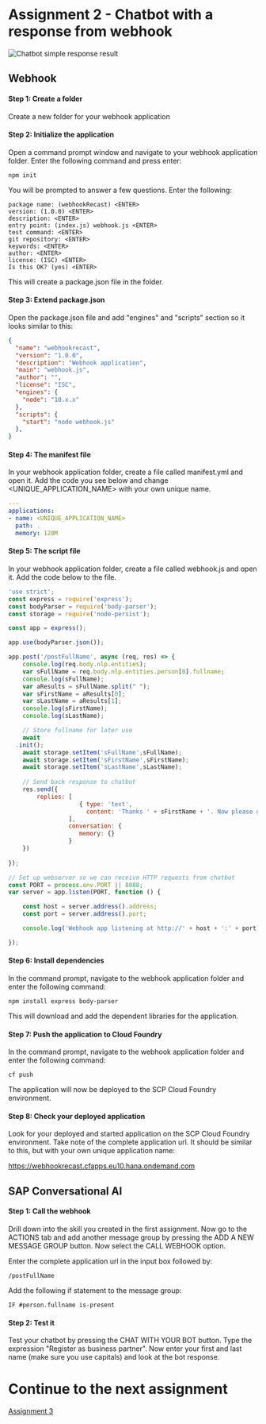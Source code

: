 # Assignment 2 - Chatbot with a response from webhook

![Chatbot simple response result]()

## Webhook

#### Step 1: Create a folder
Create a new folder for your webhook application

#### Step 2: Initialize the application
Open a command prompt window and navigate to your webhook application folder. Enter the following command and press enter:

```
npm init
```
You will be prompted to answer a few questions. Enter the following:

```
package name: (webhookRecast) <ENTER>
version: (1.0.0) <ENTER>
description: <ENTER>
entry point: (index.js) webhook.js <ENTER>
test command: <ENTER>
git repository: <ENTER>
keywords: <ENTER>
author: <ENTER>
license: (ISC) <ENTER>
Is this OK? (yes) <ENTER>
```
This will create a package.json file in the folder.

#### Step 3: Extend package.json
Open the package.json file and add "engines" and "scripts" section so it looks similar to this:

```json
{
  "name": "webhookrecast",
  "version": "1.0.0",
  "description": "Webhook application",
  "main": "webhook.js",
  "author": "",
  "license": "ISC",
  "engines": {
    "node": "10.x.x"
  },  
  "scripts": {
    "start": "node webhook.js"
  },
}
```

#### Step 4: The manifest file
In your webhook application folder, create a file called manifest.yml and open it. Add the code you see below and change <UNIQUE_APPLICATION_NAME> with your own unique name.

```yaml
---
applications:
- name: <UNIQUE_APPLICATION_NAME>
  path: .
  memory: 128M
```

#### Step 5: The script file
In your webhook application folder, create a file called webhook.js and open it. Add the code below to the file.

```javascript
'use strict';
const express = require('express');
const bodyParser = require('body-parser');
const storage = require('node-persist');

const app = express();

app.use(bodyParser.json());

app.post('/postFullName', async (req, res) => {
	console.log(req.body.nlp.entities);
	var sFullName = req.body.nlp.entities.person[0].fullname;
	console.log(sFullName);
	var aResults = sFullName.split(" ");
	var sFirstName = aResults[0];
	var sLastName = aResults[1];
	console.log(sFirstName);
	console.log(sLastName);

	// Store fullname for later use
	await 
  .init();
	await storage.setItem('sFullName',sFullName);
	await storage.setItem('sFirstName',sFirstName);
	await storage.setItem('sLastName',sLastName);
	
	// Send back response to chatbot
	res.send({
		replies: [
					{ type: 'text',
					  content: 'Thanks ' + sFirstName + '. Now please give me your postal code and house number.' }
				 ],
				 conversation: {
					memory: {}
				 }
	})
	
});

// Set up webserver so we can receive HTTP requests from chatbot
const PORT = process.env.PORT || 8088;
var server = app.listen(PORT, function () {

    const host = server.address().address;
    const port = server.address().port;

    console.log('Webhook app listening at http://' + host + ':' + port);

});
```

#### Step 6: Install dependencies
In the command prompt, navigate to the webhook application folder and enter the following command:

```
npm install express body-parser
````
This will download and add the dependent libraries for the application.

#### Step 7: Push the application to Cloud Foundry
In the command prompt, navigate to the webhook application folder and enter the following command: 

```
cf push
```
The application will now be deployed to the SCP Cloud Foundry environment.

#### Step 8: Check your deployed application
Look for your deployed and started application on the SCP Cloud Foundry environment. Take note of the complete application url. It should be similar to this, but with your own unique application name:

https://webhookrecast.cfapps.eu10.hana.ondemand.com

## SAP Conversational AI

#### Step 1: Call the webhook
Drill down into the skill you created in the first assignment. Now go to the ACTIONS tab and add another message group by pressing the ADD A NEW MESSAGE GROUP button. Now select the CALL WEBHOOK option.

Enter the complete application url in the input box followed by:
```
/postFullName
```
Add the following if statement to the message group:
```
IF #person.fullname is-present
```

#### Step 2: Test it
Test your chatbot by pressing the CHAT WITH YOUR BOT button. Type the expression "Register as business partner". Now enter your first and last name (make sure you use capitals) and look at the bot response.

# Continue to the next assignment
[Assignment 3](https://github.com/iemkek/SAP_Conversational_AI_Assignments/tree/3_Address_lookup_and_user_interaction)
